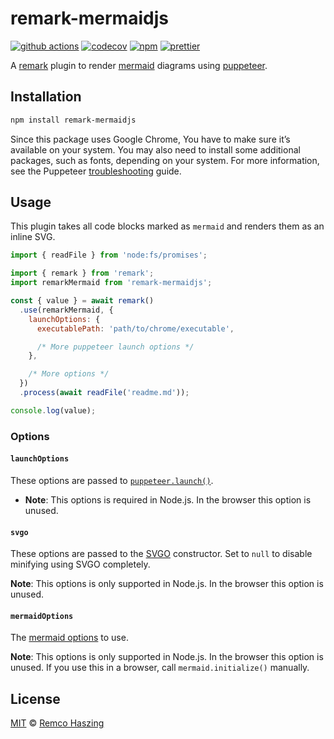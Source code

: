 # remark-mermaidjs

[![github actions](https://github.com/remcohaszing/remark-mermaidjs/actions/workflows/ci.yml/badge.svg)](https://github.com/remcohaszing/remark-mermaidjs/actions/workflows/ci.yml)
[![codecov](https://codecov.io/gh/remcohaszing/remark-mermaidjs/branch/main/graph/badge.svg)](https://codecov.io/gh/remcohaszing/remark-mermaidjs)
[![npm](https://img.shields.io/npm/v/remark-mermaidjs)](https://www.npmjs.com/package/remark-mermaidjs)
[![prettier](https://img.shields.io/badge/code_style-prettier-ff69b4.svg)](https://prettier.io)

A [remark](https://remark.js.org) plugin to render [mermaid](https://mermaid-js.github.io) diagrams
using [puppeteer](https://pptr.dev).

## Installation

```sh
npm install remark-mermaidjs
```

Since this package uses Google Chrome, You have to make sure it’s available on your system. You may
also need to install some additional packages, such as fonts, depending on your system. For more
information, see the Puppeteer
[troubleshooting](https://github.com/puppeteer/puppeteer/blob/main/docs/troubleshooting.md) guide.

## Usage

This plugin takes all code blocks marked as `mermaid` and renders them as an inline SVG.

```js
import { readFile } from 'node:fs/promises';

import { remark } from 'remark';
import remarkMermaid from 'remark-mermaidjs';

const { value } = await remark()
  .use(remarkMermaid, {
    launchOptions: {
      executablePath: 'path/to/chrome/executable',

      /* More puppeteer launch options */
    },

    /* More options */
  })
  .process(await readFile('readme.md'));

console.log(value);
```

### Options

#### `launchOptions`

These options are passed to
[`puppeteer.launch()`](https://pptr.dev/#?product=Puppeteer&show=api-puppeteerlaunchoptions).

- **Note**: This options is required in Node.js. In the browser this option is unused.

#### `svgo`

These options are passed to the [SVGO](https://github.com/svg/svgo) constructor. Set to `null` to
disable minifying using SVGO completely.

**Note**: This options is only supported in Node.js. In the browser this option is unused.

#### `mermaidOptions`

The [mermaid options](https://mermaid-js.github.io/mermaid/#/Setup) to use.

**Note**: This options is only supported in Node.js. In the browser this option is unused. If you
use this in a browser, call `mermaid.initialize()` manually.

## License

[MIT](LICENSE.md) © [Remco Haszing](https://github.com/remcohaszing)
